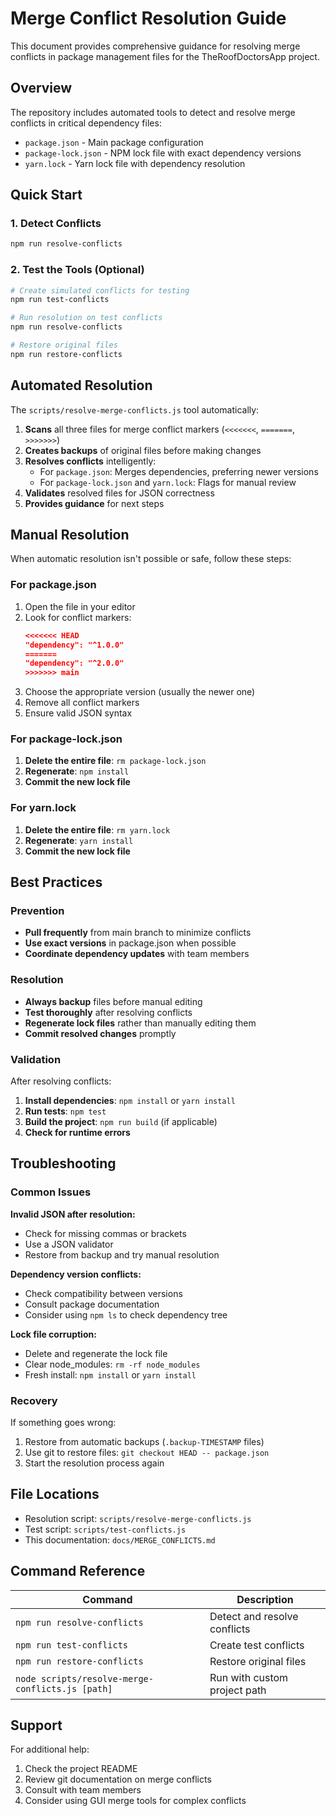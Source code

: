 # Merge Conflict Resolution Guide

This document provides comprehensive guidance for resolving merge conflicts in package management files for the TheRoofDoctorsApp project.

## Overview

The repository includes automated tools to detect and resolve merge conflicts in critical dependency files:
- `package.json` - Main package configuration
- `package-lock.json` - NPM lock file with exact dependency versions  
- `yarn.lock` - Yarn lock file with dependency resolution

## Quick Start

### 1. Detect Conflicts
```bash
npm run resolve-conflicts
```

### 2. Test the Tools (Optional)
```bash
# Create simulated conflicts for testing
npm run test-conflicts

# Run resolution on test conflicts
npm run resolve-conflicts

# Restore original files
npm run restore-conflicts
```

## Automated Resolution

The `scripts/resolve-merge-conflicts.js` tool automatically:

1. **Scans** all three files for merge conflict markers (`<<<<<<<`, `=======`, `>>>>>>>`)
2. **Creates backups** of original files before making changes
3. **Resolves conflicts** intelligently:
   - For `package.json`: Merges dependencies, preferring newer versions
   - For `package-lock.json` and `yarn.lock`: Flags for manual review
4. **Validates** resolved files for JSON correctness
5. **Provides guidance** for next steps

## Manual Resolution

When automatic resolution isn't possible or safe, follow these steps:

### For package.json
1. Open the file in your editor
2. Look for conflict markers:
   ```json
   <<<<<<< HEAD
   "dependency": "^1.0.0"
   =======
   "dependency": "^2.0.0"
   >>>>>>> main
   ```
3. Choose the appropriate version (usually the newer one)
4. Remove all conflict markers
5. Ensure valid JSON syntax

### For package-lock.json
1. **Delete the entire file**: `rm package-lock.json`
2. **Regenerate**: `npm install`
3. **Commit the new lock file**

### For yarn.lock  
1. **Delete the entire file**: `rm yarn.lock`
2. **Regenerate**: `yarn install`
3. **Commit the new lock file**

## Best Practices

### Prevention
- **Pull frequently** from main branch to minimize conflicts
- **Use exact versions** in package.json when possible
- **Coordinate dependency updates** with team members

### Resolution
- **Always backup** files before manual editing
- **Test thoroughly** after resolving conflicts
- **Regenerate lock files** rather than manually editing them
- **Commit resolved changes** promptly

### Validation
After resolving conflicts:
1. **Install dependencies**: `npm install` or `yarn install`
2. **Run tests**: `npm test`
3. **Build the project**: `npm run build` (if applicable)
4. **Check for runtime errors**

## Troubleshooting

### Common Issues

**Invalid JSON after resolution:**
- Check for missing commas or brackets
- Use a JSON validator
- Restore from backup and try manual resolution

**Dependency version conflicts:**
- Check compatibility between versions
- Consult package documentation
- Consider using `npm ls` to check dependency tree

**Lock file corruption:**
- Delete and regenerate the lock file
- Clear node_modules: `rm -rf node_modules`
- Fresh install: `npm install` or `yarn install`

### Recovery
If something goes wrong:
1. Restore from automatic backups (`.backup-TIMESTAMP` files)
2. Use git to restore files: `git checkout HEAD -- package.json`
3. Start the resolution process again

## File Locations

- Resolution script: `scripts/resolve-merge-conflicts.js`
- Test script: `scripts/test-conflicts.js`
- This documentation: `docs/MERGE_CONFLICTS.md`

## Command Reference

| Command | Description |
|---------|-------------|
| `npm run resolve-conflicts` | Detect and resolve conflicts |
| `npm run test-conflicts` | Create test conflicts |
| `npm run restore-conflicts` | Restore original files |
| `node scripts/resolve-merge-conflicts.js [path]` | Run with custom project path |

## Support

For additional help:
1. Check the project README
2. Review git documentation on merge conflicts
3. Consult with team members
4. Consider using GUI merge tools for complex conflicts